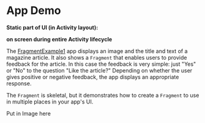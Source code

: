 # App Demo

**Static part of UI \(in Activity layout\):**

**on screen during entire Activity lifecycle** 

The [FragmentExample1](https://github.com/google-developer-training/android-advanced/tree/master/FragmentExample1) app displays an image and the title and text of a magazine article. It also shows a `Fragment` that enables users to provide feedback for the article. In this case the feedback is very simple: just "Yes" or "No" to the question "Like the article?" Depending on whether the user gives positive or negative feedback, the app displays an appropriate response.

The `Fragment` is skeletal, but it demonstrates how to create a `Fragment` to use in multiple places in your app's UI.

Put in Image here

